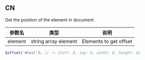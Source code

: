 ## CN

Get the position of the element in document.

|参数名|类型|说明|
|-----|----|---|
|element|string array element|Elements to get offset|

```javascript
$offset('#test'); // -> {left: 0, top: 0, width: 0, height: 0}
```
